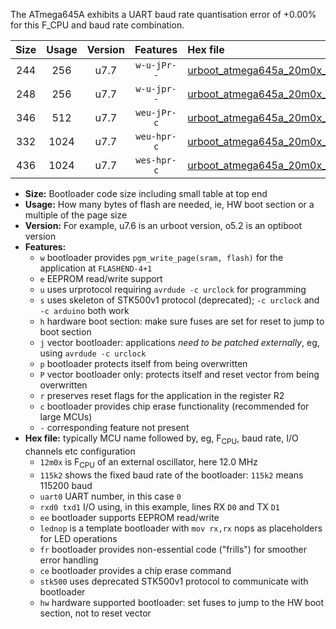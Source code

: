 The ATmega645A exhibits a UART baud rate quantisation error of +0.00% for this F_CPU and baud rate combination.

|Size|Usage|Version|Features|Hex file|
|:-:|:-:|:-:|:-:|:--|
|244|256|u7.7|`w-u-jPr--`|[urboot_atmega645a_20m0x_+250k0_uart0_rxe0_txe1_lednop.hex](https://raw.githubusercontent.com/stefanrueger/urboot.hex/main/mcus/atmega645a/external_oscillator/fcpu_20m0x/br_+250k0/urboot_atmega645a_20m0x_+250k0_uart0_rxe0_txe1_lednop.hex)|
|248|256|u7.7|`w-u-jpr--`|[urboot_atmega645a_20m0x_+250k0_uart0_rxe0_txe1_lednop_fr.hex](https://raw.githubusercontent.com/stefanrueger/urboot.hex/main/mcus/atmega645a/external_oscillator/fcpu_20m0x/br_+250k0/urboot_atmega645a_20m0x_+250k0_uart0_rxe0_txe1_lednop_fr.hex)|
|346|512|u7.7|`weu-jPr-c`|[urboot_atmega645a_20m0x_+250k0_uart0_rxe0_txe1_ee_lednop_fr_ce.hex](https://raw.githubusercontent.com/stefanrueger/urboot.hex/main/mcus/atmega645a/external_oscillator/fcpu_20m0x/br_+250k0/urboot_atmega645a_20m0x_+250k0_uart0_rxe0_txe1_ee_lednop_fr_ce.hex)|
|332|1024|u7.7|`weu-hpr-c`|[urboot_atmega645a_20m0x_+250k0_uart0_rxe0_txe1_ee_lednop_fr_ce_hw.hex](https://raw.githubusercontent.com/stefanrueger/urboot.hex/main/mcus/atmega645a/external_oscillator/fcpu_20m0x/br_+250k0/urboot_atmega645a_20m0x_+250k0_uart0_rxe0_txe1_ee_lednop_fr_ce_hw.hex)|
|436|1024|u7.7|`wes-hpr-c`|[urboot_atmega645a_20m0x_+250k0_uart0_rxe0_txe1_ee_lednop_fr_ce_stk500_hw.hex](https://raw.githubusercontent.com/stefanrueger/urboot.hex/main/mcus/atmega645a/external_oscillator/fcpu_20m0x/br_+250k0/urboot_atmega645a_20m0x_+250k0_uart0_rxe0_txe1_ee_lednop_fr_ce_stk500_hw.hex)|

- **Size:** Bootloader code size including small table at top end
- **Usage:** How many bytes of flash are needed, ie, HW boot section or a multiple of the page size
- **Version:** For example, u7.6 is an urboot version, o5.2 is an optiboot version
- **Features:**
  + `w` bootloader provides `pgm_write_page(sram, flash)` for the application at `FLASHEND-4+1`
  + `e` EEPROM read/write support
  + `u` uses urprotocol requiring `avrdude -c urclock` for programming
  + `s` uses skeleton of STK500v1 protocol (deprecated); `-c urclock` and `-c arduino` both work
  + `h` hardware boot section: make sure fuses are set for reset to jump to boot section
  + `j` vector bootloader: applications *need to be patched externally*, eg, using `avrdude -c urclock`
  + `p` bootloader protects itself from being overwritten
  + `P` vector bootloader only: protects itself and reset vector from being overwritten
  + `r` preserves reset flags for the application in the register R2
  + `c` bootloader provides chip erase functionality (recommended for large MCUs)
  + `-` corresponding feature not present
- **Hex file:** typically MCU name followed by, eg, F<sub>CPU</sub>, baud rate, I/O channels etc configuration
  + `12m0x` is F<sub>CPU</sub> of an external oscillator, here 12.0 MHz
  + `115k2` shows the fixed baud rate of the bootloader: `115k2` means 115200 baud
  + `uart0` UART number, in this case `0`
  + `rxd0 txd1` I/O using, in this example, lines RX `D0` and TX `D1`
  + `ee` bootloader supports EEPROM read/write
  + `lednop` is a template bootloader with `mov rx,rx` nops as placeholders for LED operations
  + `fr` bootloader provides non-essential code ("frills") for smoother error handling
  + `ce` bootloader provides a chip erase command
  + `stk500` uses deprecated STK500v1 protocol to communicate with bootloader
  + `hw` hardware supported bootloader: set fuses to jump to the HW boot section, not to reset vector

